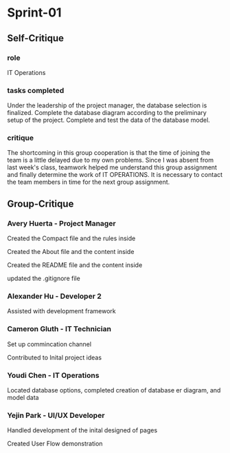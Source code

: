 <h1>Sprint-01</h1>
<h2>Self-Critique</h2>
<h3>role</h3>
<p>IT Operations</p>
<h3>tasks completed</h3>
<p>Under the leadership of the project manager, the database selection is finalized. Complete the database diagram according to the preliminary setup of the project. Complete and test the data of the database model.</p>
<h3>critique</h3>
<p>The shortcoming in this group cooperation is that the time of joining the team is a little delayed due to my own problems. Since I was absent from last week's class, teamwork helped me understand this group assignment and finally determine the work of IT OPERATIONS. It is necessary to contact the team members in time for the next group assignment.</p>
<h2>Group-Critique</h2>
<h3>Avery Huerta - Project Manager</h3>
<p>Created the Compact file and the rules inside</p>
<p>Created the About file and the content inside</p>
<p>Created the README file and the content inside</p>
<p>updated the .gitignore file</p>
<h3>Alexander Hu - Developer 2</h3>
<p>Assisted with development framework</p>
<h3>Cameron Gluth - IT Technician</h3>
<p>Set up commincation channel</p>
<p>Contributed to Inital project ideas</p>
<h3>Youdi Chen - IT Operations</h3>
<p></p>Located database options, completed creation of database er diagram, and model data</p>
<h3>Yejin Park - UI/UX Developer</h3>
<p>Handled development of the inital designed of pages</p>
<p>Created User Flow demonstration</p>




